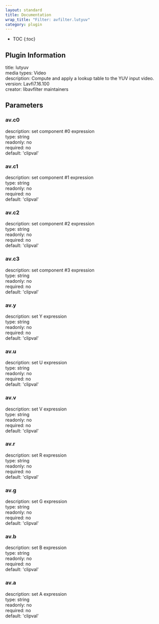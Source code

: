 ```yaml
---
layout: standard
title: Documentation
wrap_title: "Filter: avfilter.lutyuv"
category: plugin
---
```

* TOC
{:toc}

## Plugin Information

title: lutyuv  
media types:
Video  
description: Compute and apply a lookup table to the YUV input video.  
version: Lavfi7.16.100  
creator: libavfilter maintainers  

## Parameters

### av.c0

  
description:
set component #0 expression  
type: string  
readonly: no  
required: no  
default: 'clipval'  

### av.c1

  
description:
set component #1 expression  
type: string  
readonly: no  
required: no  
default: 'clipval'  

### av.c2

  
description:
set component #2 expression  
type: string  
readonly: no  
required: no  
default: 'clipval'  

### av.c3

  
description:
set component #3 expression  
type: string  
readonly: no  
required: no  
default: 'clipval'  

### av.y

  
description:
set Y expression  
type: string  
readonly: no  
required: no  
default: 'clipval'  

### av.u

  
description:
set U expression  
type: string  
readonly: no  
required: no  
default: 'clipval'  

### av.v

  
description:
set V expression  
type: string  
readonly: no  
required: no  
default: 'clipval'  

### av.r

  
description:
set R expression  
type: string  
readonly: no  
required: no  
default: 'clipval'  

### av.g

  
description:
set G expression  
type: string  
readonly: no  
required: no  
default: 'clipval'  

### av.b

  
description:
set B expression  
type: string  
readonly: no  
required: no  
default: 'clipval'  

### av.a

  
description:
set A expression  
type: string  
readonly: no  
required: no  
default: 'clipval'  

